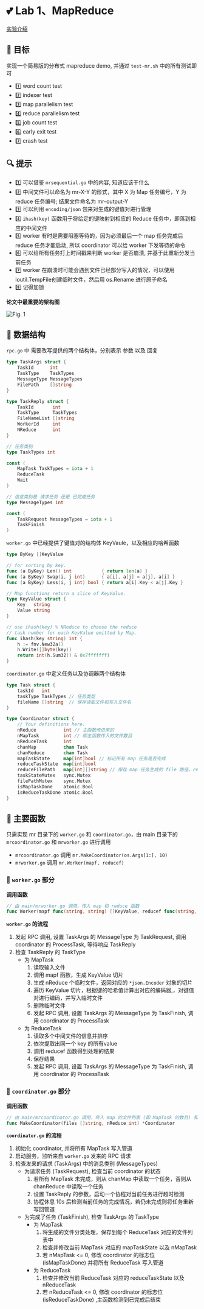 # :two_hearts: Lab 1、MapReduce

[实验介绍](https://pdos.csail.mit.edu/6.824/labs/lab-mr.html)

## :cherry_blossom: 目标
实现一个简易版的分布式 mapreduce demo, 并通过 `test-mr.sh` 中的所有测试即可

- :one: word count test
- :two: indexer test
- :three: map parallelism test
- :four: reduce parallelism test
- :five: job count test
- :six: early exit test
- :seven: crash test

## :mag: 提示

- :one: 可以借鉴 `mrsequential.go` 中的内容, 知道应该干什么
- :two: 中间文件可以命名为 mr-X-Y 的形式，其中 X 为 Map 任务编号，Y 为 reduce 任务编号; 结果文件命名为 mr-output-Y
- :three: 可以利用 `encoding/json` 包来对生成的键值对进行管理
- :four: `ihash(key)` 函数用于将给定的键映射到相应的 Reduce 任务中，即落到相应的中间文件
- :five: worker 有时是需要阻塞等待的，因为必须最后一个 map 任务完成后 reduce 任务才能启动, 所以 coordinator 可以给 worker 下发等待的命令
- :six: 可以给所有任务打上时间戳来判断 worker 是否崩溃, 并基于此重新分发当前任务
- :seven: worker 在崩溃时可能会遇到文件已经部分写入的情况，可以使用ioutil.TempFile创建临时文件，然后用 os.Rename 进行原子命名
- :eight: 记得加锁

**论文中最重要的架构图**

![Fig. 1](https://github.com/SwordHarry/MIT6.824_2021_note/raw/main/lab/img/008i3skNgy1gskdg2ig4tj30zq0okwgf.png)


## :pizza: 数据结构

`rpc.go` 中 需要改写提供的两个结构体，分别表示 参数 以及 回复

```go
type TaskArgs struct {
	TaskId      int
	TaskType    TaskTypes
	MessageType MessageTypes
	FilePath    []string
}

type TaskReply struct {
	TaskId       int
	TaskType     TaskTypes
	FileNameList []string
	WorkerId     int
	NReduce      int
}

// 任务类别
type TaskTypes int

const (
	MapTask TaskTypes = iota + 1
	ReduceTask
	Wait
)

// 信息类别是 请求任务 还是 已完成任务
type MessageTypes int

const (
	TaskRequest MessageTypes = iota + 1
	TaskFinish
)
```

`worker.go` 中已经提供了键值对的结构体 KeyVaule，以及相应的哈希函数

```go
type ByKey []KeyValue

// for sorting by key.
func (a ByKey) Len() int           { return len(a) }
func (a ByKey) Swap(i, j int)      { a[i], a[j] = a[j], a[i] }
func (a ByKey) Less(i, j int) bool { return a[i].Key < a[j].Key }

// Map functions return a slice of KeyValue.
type KeyValue struct {
	Key   string
	Value string
}

// use ihash(key) % NReduce to choose the reduce
// task number for each KeyValue emitted by Map.
func ihash(key string) int {
	h := fnv.New32a()
	h.Write([]byte(key))
	return int(h.Sum32() & 0x7fffffff)
}
```

`coordinator.go` 中定义任务以及协调器两个结构体

```go
type Task struct {
	taskId   int
	taskType TaskTypes // 任务类型
	fileName []string  // 保存读取文件和写入文件名
}

type Coordinator struct {
	// Your definitions here.
	nReduce          int // 主函数传进来的
	nMapTask         int // 即主函数传入的文件数目
	nReduceTask      int
	chanMap          chan Task
	chanReduce       chan Task
	mapTaskState     map[int]bool // 标记所有 map 任务是否完成
	reduceTaskState  map[int]bool
	reduceFilePath   map[int][]string // 保存 map 任务生成的 file 路径，reduce 读取
	taskStateMutex   sync.Mutex
	filePathMutex    sync.Mutex
	isMapTaskDone    atomic.Bool
	isReduceTaskDone atomic.Bool
}
```

## :beers: 主要函数

只需实现 mr 目录下的 `worker.go` 和 `coordinator.go`，由 main 目录下的 `mrcoordinator.go` 和 `mrworker.go` 进行调用

- `mrcoordinator.go` 调用 `mr.MakeCoordinator(os.Args[1:], 10)`
- `mrworker.go` 调用 `mr.Worker(mapf, reducef)`

### :cherry_blossom: `worker.go` 部分

**调用函数**

```go
// 由 main/mrworker.go 调用，传入 map 和 reduce 函数
func Worker(mapf func(string, string) []KeyValue, reducef func(string, []string) string)
```

**`worker.go` 的流程**

1. 发起 RPC 调用, 设置 TaskArgs 的 MessageType 为 TaskRequest, 调用 coordinator 的 ProcessTask, 等待响应 TaskReply
2. 检查 TaskReply 的 TaskType 
    - 为 MapTask 
        1. 读取输入文件
        2. 调用 mapf 函数，生成 KeyValue 切片
		3. 生成 nReduce 个临时文件，返回对应的 `*json.Encoder` 对象的切片
        4. 遍历 KeyValue 切片，根据键的哈希值计算出对应的编码器,，对键值对进行编码，并写入临时文件
        5. 删除临时文件
        6. 发起 RPC 调用, 设置 TaskArgs 的 MessageType 为 TaskFinish, 调用 coordinator 的 ProcessTask
    - 为 ReduceTask
        1. 读取多个中间文件的信息并排序
        2. 依次提取出同一个 key 的所有value
        3. 调用 reducef 函数得到处理的结果
        4. 保存结果
        5. 发起 RPC 调用, 设置 TaskArgs 的 MessageType 为 TaskFinish, 调用 coordinator 的 ProcessTask

### :cherry_blossom: `coordinator.go` 部分

**调用函数**
```go
// 由 main/mrcoordinator.go 调用，传入 map 的文件列表 (即 MapTask 的数目) 和 ReduceTask 的数目
func MakeCoordinator(files []string, nReduce int) *Coordinator
```

**`coordinator.go` 的流程**
1. 初始化 coordinator, 并将所有 MapTask 写入管道
2. 启动服务，监听来自 `worker.go` 发来的 RPC 请求
3. 检查发来的请求 (TaskArgs) 中的消息类别 (MessageTypes)
    - 为请求任务 (TaskRequest), 检查当前 coordinator 的状态
        1. 若所有 MapTask 未完成，则从 chanMap 中读取一个任务，否则从 chanReduce 中读取一个任务
        2. 设置 TaskReply 的参数，启动一个协程对当前任务进行超时检测
        3. 协程休息 10s 后检测当前任务的完成情况，若仍未完成则将任务重新写回管道
    - 为完成了任务 (TaskFinish), 检查 TaskArgs 的 TaskType
        - 为 MapTask
            1. 将生成的文件分类处理，保存到每个 ReduceTask 对应的文件列表中
            2. 检查并修改当前 MapTask 对应的 mapTaskState 以及 nMapTask
            3. 若 nMapTask <= 0, 修改 coordinator 的标志位 (isMapTaskDone) 并将所有 ReduceTask 写入管道
        - 为 ReduceTask
            1. 检查并修改当前 ReduceTask 对应的 reduceTaskState 以及 nReduceTask
            2. 若 nReduceTask <= 0, 修改 coordinator 的标志位 (isReduceTaskDone) ,主函数检测到已完成后结束

